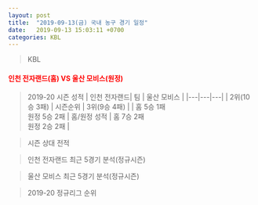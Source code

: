 ```yaml
---
layout: post
title:  "2019-09-13(금) 국내 농구 경기 일정"
date:   2019-09-13 15:03:11 +0700
categories: KBL
---
```


> KBL
#### <span style="color:red"> 인천 전자랜드(홈) VS 울산 모비스(원정) </span><br/> 
> 2019-20 시즌 성적
| 인천 전자랜드| 팀 | 울산 모비스 | 
|---|---|---|
| 2위(10승 3패) | 시즌순위 | 3위(9승 4패) | 
| 홈 5승 1패<br/> 원정 5승 2패 | 홈/원정 성적 | 홈 7승 2패<br/> 원정 2승 2패 | 
 
> 시즌 상대 전적 <br/> 

> 인천 전자랜드 최근 5경기 분석(정규시즌) <br/> 

> 울산 모비스 최근 5경기 분석(정규시즌) <br/> 

> 2019-20 정규리그 순위 <br/> 

